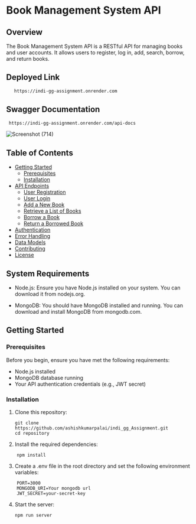 # Book Management System API

## Overview

The Book Management System API is a RESTful API for managing books and user accounts. It allows users to register, log in, add, search, borrow, and return books.

## Deployed Link

```bash
   https://indi-gg-assignment.onrender.com
```

##  Swagger Documentation

```bash
 https://indi-gg-assignment.onrender.com/api-docs
```
![Screenshot (714)](https://github.com/ashishkumarpalai/indi_gg_Assignment/assets/112760336/c7275f32-ecc5-4766-a787-3d821b1b6221)


## Table of Contents

- [Getting Started](#getting-started)
  - [Prerequisites](#prerequisites)
  - [Installation](#installation)
- [API Endpoints](#api-endpoints)
  - [User Registration](#user-registration)
  - [User Login](#user-login)
  - [Add a New Book](#add-a-new-book)
  - [Retrieve a List of Books](#retrieve-a-list-of-books)
  - [Borrow a Book](#borrow-a-book)
  - [Return a Borrowed Book](#return-a-borrowed-book)
- [Authentication](#authentication)
- [Error Handling](#error-handling)
- [Data Models](#data-models)
- [Contributing](#contributing)
- [License](#license)

## System Requirements
- Node.js: Ensure you have Node.js installed on your system. You can download it from nodejs.org.

- MongoDB: You should have MongoDB installed and running. You can download and install MongoDB from mongodb.com.
## Getting Started

### Prerequisites

Before you begin, ensure you have met the following requirements:

- Node.js installed
- MongoDB database running
- Your API authentication credentials (e.g., JWT secret)

### Installation

1. Clone this repository:

   ```shell
   git clone https://github.com/ashishkumarpalai/indi_gg_Assignment.git
   cd repository
   ```
   
2. Install the required dependencies:

  ```shell
      npm install
  ```

3. Create a .env file in the root directory and set the following environment variables:

  ```shell
      PORT=3000
      MONGODB_URI=Your mongodb url
      JWT_SECRET=your-secret-key
  ```
4. Start the server:

   ```shell
   npm run server
   ```
